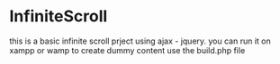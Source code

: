 # InfiniteScroll
this is a basic infinite scroll prject using ajax - jquery. 
you can run it on xampp or wamp 
to create dummy content use the build.php file 

